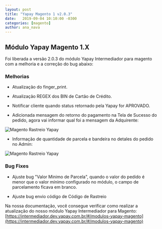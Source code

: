 ```yaml
---
layout: post
title: "Yapay Magento 1 v2.0.3"
date:   2019-09-04 10:10:00 -0300
categories: [magento]
author: ana_nava
---
```


## Módulo Yapay Magento 1.X

Foi liberada a versão 2.0.3 do módulo Yapay Intermediador para magento com a melhoria e a correção do bug abaixo:

<!-- more -->


### **Melhorias**

* Atualização do finger_print.

* Atualização REGEX dos BIN de Cartão de Crédito.

* Notificar cliente quando status retornado pela Yapay for APROVADO.

* Adicionada mensagem do retorno do pagamento na Tela de Sucesso do pedido, agora vai informar qual foi a mensagem da Adquirente:

![Magento Rastreio Yapay](https://raw.githubusercontent.com/YapayPagamentos/integracao-news/master/images/Magento_RetornoMensagem.png)


* Informação de quantidade de parcela e bandeira no detales do pedido no Admin:

![Magento Rastreio Yapay](https://raw.githubusercontent.com/YapayPagamentos/integracao-news/master/images/Magento_InfoPedido.png)


### **Bug Fixes**

* Ajuste bug "Valor Minimo de Parcela", quando o valor do pedido é menor que o valor mínimo configurado no módulo, o campo de parcelamento ficava em branco. 

* Ajuste bug envio código de Código de Rastreio


Na nossa documentação, você consegue verificar como realizar a atualização do nosso módulo Yapay Intermediador para Magento: [https://intermediador.dev.yapay.com.br/#/modulos-yapay-magento](https://intermediador.dev.yapay.com.br/#/modulos-yapay-magento)


